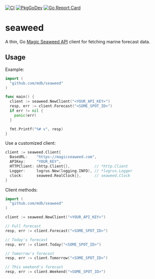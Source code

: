 [![CI](https://github.com/mdb/seaweed/actions/workflows/ci.yaml/badge.svg?branch=main)](https://github.com/mdb/seaweed/actions/workflows/ci.yaml) [![PkgGoDev](https://pkg.go.dev/badge/github.com/mdb/seaweed)](https://pkg.go.dev/github.com/mdb/seaweed) [![Go Report Card](https://goreportcard.com/badge/github.com/mdb/seaweed)](https://goreportcard.com/report/github.com/mdb/seaweed)

# seaweed

A thin, Go [Magic Seaweed API](http://magicseaweed.com/developer/forecast-api) client for fetching marine forecast data.

## Usage

Example:

```go
import (
  "github.com/mdb/seaweed"
)

func main() {
  client := seaweed.NewClient("<YOUR_API_KEY>")
  resp, err := client.Forecast("<SOME_SPOT_ID>")
  if err != nil {
    panic(err)
  }

  fmt.Printf("%# v", resp)
}
```

Use a customized client:

```go
client := seaweed.Client{
  BaseURL:    "https://magicseaweed.com",
  APIKey:     "YOUR_KEY",
  HTTPClient: &http.Client{},           // *http.Client
  Logger:     logrus.New(logging.INFO), // *logrus.Logger
  clock:      seaweed.RealClock{},      // seaweed.Clock
}
```

Client methods:

```go
import (
  "github.com/mdb/seaweed"
)

client := seaweed.NewClient("<YOUR_API_KEY>")

// Full forecast
resp, err := client.Forecast("<SOME_SPOT_ID>")

// Today's forecast
resp, err := client.Today("<SOME_SPOT_ID>")

// Tomorrow's forecast
resp, err := client.Tomorrow("<SOME_SPOT_ID>")

// This weekend's forecast
resp, err := client.Weekend("<SOME_SPOT_ID>")
```
